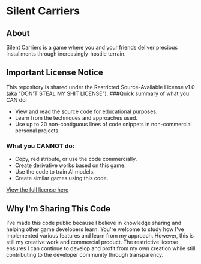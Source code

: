 # Silent Carriers

## About
Silent Carriers is a game where you and your friends deliver precious installments through increasingly-hostile terrain.

## Important License Notice
This repository is shared under the Restricted Source-Available License v1.0 (aka "DON'T STEAL MY SHIT LICENSE").
###Quick summary of what you CAN do:
- View and read the source code for educational purposes.
- Learn from the techniques and approaches used.
- Use up to 20 non-contiguous lines of code snippets in non-commercial personal projects.
### What you CANNOT do:
- Copy, redistribute, or use the code commercially.
- Create derivative works based on this game.
- Use the code to train AI models.
- Create similar games using this code.

[View the full license here]()

## Why I'm Sharing This Code
I've made this code public because I believe in knowledge sharing and helping other game developers learn.
You're welcome to study how I've implemented various features and learn from my approach.
However, this is still my creative work and commercial product.
The restrictive license ensures I can continue to develop and profit from my own creation while still
contributing to the developer community through transparency.

